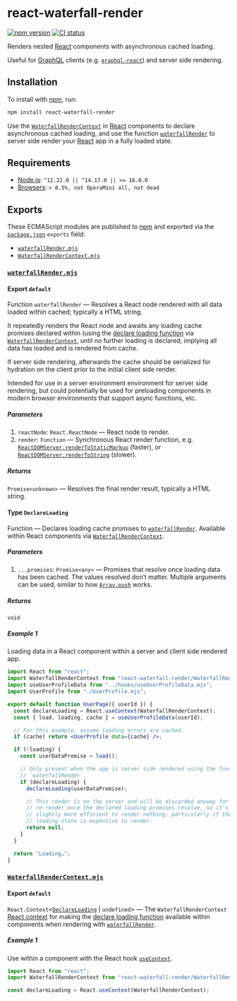 # react-waterfall-render

[![npm version](https://badgen.net/npm/v/react-waterfall-render)](https://npm.im/react-waterfall-render) [![CI status](https://github.com/jaydenseric/react-waterfall-render/workflows/CI/badge.svg)](https://github.com/jaydenseric/react-waterfall-render/actions)

Renders nested [React](https://reactjs.org) components with asynchronous cached loading.

Useful for [GraphQL](https://graphql.org) clients (e.g. [`graphql-react`](https://npm.im/graphql-react)) and server side rendering.

## Installation

To install with [npm](https://npmjs.com/get-npm), run:

```sh
npm install react-waterfall-render
```

Use the [`WaterfallRenderContext`](#exports-WaterfallRenderContext.mjs-export-default) in [React](https://reactjs.org) components to declare asynchronous cached loading, and use the function [`waterfallRender`](#exports-waterfallRender.mjs-export-default) to server side render your [React](https://reactjs.org) app in a fully loaded state.

## Requirements

- [Node.js](https://nodejs.org): `^12.22.0 || ^14.17.0 || >= 16.0.0`
- [Browsers](https://npm.im/browserslist): `> 0.5%, not OperaMini all, not dead`

## Exports

These ECMAScript modules are published to [npm](https://npmjs.com) and exported via the [`package.json`](./package.json) `exports` field:

- [`waterfallRender.mjs`](#exports-waterfallRender.mjs)
- [`WaterfallRenderContext.mjs`](#exports-WaterfallRenderContext.mjs)

### <span id="exports-waterfallRender.mjs">[`waterfallRender.mjs`](./waterfallRender.mjs)</span>

#### <span id="exports-waterfallRender.mjs-export-default">Export `default`</span>

Function `waterfallRender` — Resolves a React node rendered with all data loaded within cached; typically a HTML string.

It repeatedly renders the React node and awaits any loading cache promises declared within (using the [declare loading function](#exports-waterfallRender.mjs-type-DeclareLoading) via [`WaterfallRenderContext`](#exports-WaterfallRenderContext.mjs-export-default), until no further loading is declared; implying all data has loaded and is rendered from cache.

If server side rendering, afterwards the cache should be serialized for hydration on the client prior to the initial client side render.

Intended for use in a server environment environment for server side rendering, but could potentially be used for preloading components in modern browser environments that support async functions, etc.

##### <span id="exports-waterfallRender.mjs-export-default-parameters">Parameters</span>

1. `reactNode`: `React.ReactNode` — React node to render.
2. `render`: `Function` — Synchronous React render function, e.g. [`ReactDOMServer.renderToStaticMarkup`](https://reactjs.org/docs/react-dom-server.html#rendertostaticmarkup) (faster), or [`ReactDOMServer.renderToString`](https://reactjs.org/docs/react-dom-server.html#rendertostring) (slower).

##### <span id="exports-waterfallRender.mjs-export-default-returns">Returns</span>

`Promise<unknown>` — Resolves the final render result, typically a HTML string.

#### <span id="exports-waterfallRender.mjs-type-DeclareLoading">Type `DeclareLoading`</span>

Function — Declares loading cache promises to [`waterfallRender`](#exports-waterfallRender.mjs-export-default). Available within React components via [`WaterfallRenderContext`](#exports-WaterfallRenderContext.mjs-export-default).

##### <span id="exports-waterfallRender.mjs-type-DeclareLoading-parameters">Parameters</span>

1. `...promises`: `Promise<any>` — Promises that resolve once loading data has been cached. The values resolved don’t matter. Multiple arguments can be used, similar to how [`Array.push`](https://developer.mozilla.org/en-US/docs/Web/JavaScript/Reference/Global_Objects/Array/push) works.

##### <span id="exports-waterfallRender.mjs-type-DeclareLoading-returns">Returns</span>

`void`

##### <span id="exports-waterfallRender.mjs-type-DeclareLoading-example-1">Example 1</span>

Loading data in a React component within a server and client side rendered app.

```jsx
import React from "react";
import WaterfallRenderContext from "react-waterfall-render/WaterfallRenderContext.mjs";
import useUserProfileData from "../hooks/useUserProfileData.mjs";
import UserProfile from "./UserProfile.mjs";

export default function UserPage({ userId }) {
  const declareLoading = React.useContext(WaterfallRenderContext);
  const { load, loading, cache } = useUserProfileData(userId);

  // For this example, assume loading errors are cached.
  if (cache) return <UserProfile data={cache} />;

  if (!loading) {
    const userDataPromise = load();

    // Only present when the app is server side rendered using the function
    // `waterfallRender`.
    if (declareLoading) {
      declareLoading(userDataPromise);

      // This render is on the server and will be discarded anyway for a
      // re-render once the declared loading promises resolve, so it’s
      // slightly more efficient to render nothing; particularly if the
      // loading state is expensive to render.
      return null;
    }
  }

  return "Loading…";
}
```

### <span id="exports-WaterfallRenderContext.mjs">[`WaterfallRenderContext.mjs`](./WaterfallRenderContext.mjs)</span>

#### <span id="exports-WaterfallRenderContext.mjs-export-default">Export `default`</span>

`React.Context`<[`DeclareLoading`](#exports-waterfallRender.mjs-type-DeclareLoading) | `undefined`> — The `WaterfallRenderContext` [React context](https://reactjs.org/docs/context.html) for making the [declare loading function](#exports-waterfallRender.mjs-type-DeclareLoading) available within components when rendering with [`waterfallRender`](#exports-waterfallRender.mjs-export-default).

##### <span id="exports-WaterfallRenderContext.mjs-export-default-example-1">Example 1</span>

Use within a component with the React hook [`useContext`](https://reactjs.org/docs/hooks-reference.html#usecontext).

```js
import React from "react";
import WaterfallRenderContext from "react-waterfall-render/WaterfallRenderContext.mjs";
```

```js
const declareLoading = React.useContext(WaterfallRenderContext);
```
